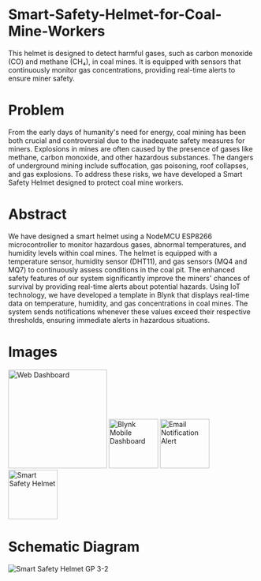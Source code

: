 # Smart-Safety-Helmet-for-Coal-Mine-Workers
This helmet is designed to detect harmful gases, such as carbon monoxide (CO) and methane (CH₄), in coal mines. It is equipped with sensors that continuously monitor gas concentrations, providing real-time alerts to ensure miner safety.
# Problem
From the early days of humanity's need for energy, coal mining has been both crucial and controversial due to the inadequate safety measures for miners. Explosions in mines are often caused by the presence of gases like methane, carbon monoxide, and other hazardous substances. The dangers of underground mining include suffocation, gas poisoning, roof collapses, and gas explosions. To address these risks, we have developed a Smart Safety Helmet designed to protect coal mine workers.
# Abstract
We have designed a smart helmet using a NodeMCU ESP8266 microcontroller to monitor hazardous gases, abnormal temperatures, and humidity levels within coal mines. The helmet is equipped with a temperature sensor, humidity sensor (DHT11), and gas sensors (MQ4 and MQ7) to continuously assess conditions in the coal pit. The enhanced safety features of our system significantly improve the miners' chances of survival by providing real-time alerts about potential hazards.
Using IoT technology, we have developed a template in Blynk that displays real-time data on temperature, humidity, and gas concentrations in coal mines. The system sends notifications whenever these values exceed their respective thresholds, ensuring immediate alerts in hazardous situations.
# Images
 <img src="https://github.com/user-attachments/assets/729aee68-fb3a-4601-80a9-1f4e6c8cf6c0/IMG-20240829-WA0001.jpg" alt="Web Dashboard" width="200" height="200">
 <img src="![IMG-20240829-WA00021](https://github.com/user-attachments/assets/d6cfb226-6647-4ff7-b537-9f5aa8165dad)
" alt="Blynk Mobile Dashboard" width="100" height="100">
<img src="![IMG-20240829-WA0003](https://github.com/user-attachments/assets/6fb5692e-2530-47eb-b5dd-d489e8cb68b1)
" alt="Email Notification Alert" width="100" height="100">
<img src="![IMG-20240829-WA0007](https://github.com/user-attachments/assets/c6faf597-a29f-44b3-b685-6eeb8c84bc3f)
" alt="Smart Safety Helmet" width="100" height="100">

# Schematic Diagram
![Smart Safety Helmet GP 3-2](https://github.com/user-attachments/assets/5fedd94a-962e-41bb-9487-13a111a89146)




